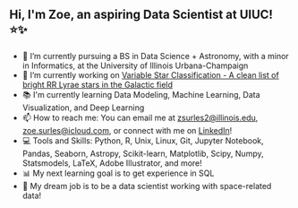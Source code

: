## Hi, I'm Zoe, an aspiring Data Scientist at UIUC! ⭐️✨

- 🔭 I’m currently pursuing a BS in Data Science + Astronomy, with a minor in Informatics, at the University of Illinois Urbana-Champaign
- 🌱 I’m currently working on [Variable Star Classification - A clean list of bright RR Lyrae stars in the Galactic field](https://github.com/zsurles/variable_star_classification)
- 📚 I'm currently learning Data Modeling, Machine Learning, Data Visualization, and Deep Learning
- 📫 How to reach me: You can email me at zsurles2@illinois.edu, zoe.surles@icloud.com, or connect with me on [LinkedIn](https://www.linkedin.com/in/zoe-surles/)!
- 💻 Tools and Skills: Python, R, Unix, Linux, Git, Jupyter Notebook, Pandas, Seaborn, Astropy, Scikit-learn, Matplotlib, Scipy, Numpy, Statsmodels, LaTeX, Adobe Illustrator, and more! 
- 📊 My next learning goal is to get experience in SQL
- 🌟 My dream job is to be a data scientist working with space-related data!
